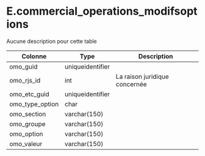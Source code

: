 # E.commercial_operations_modifsoptions

Aucune description pour cette table

Colonne|Type|Description
---|---|---
omo_guid|uniqueidentifier|
omo_rjs_id|int|La raison juridique concernée 
omo_etc_guid|uniqueidentifier|
omo_type_option|char|
omo_section|varchar(150)|
omo_groupe|varchar(150)|
omo_option|varchar(150)|
omo_valeur|varchar(150)|
